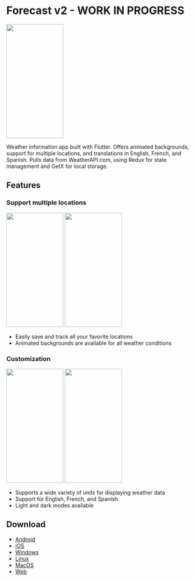 # Forecast v2 - WORK IN PROGRESS

<img width="150" height="300" src="https://i.robjvan.ca/forecast/dashboard.png">

Weather information app built with Flutter. Offers animated backgrounds, support for multiple locations, and translations in English, French, and Spanish. Pulls data from WeatherAPI.com, using Redux for state management and GetX for local storage.

## Features
### Support multiple locations

<img width="150" height="300" src="https://i.robjvan.ca/forecast/locations.png"> <img width="150" height="300" src="https://i.robjvan.ca/forecast/plain_backgrounds.png">

- Easily save and track all your favorite locations
- Animated backgrounds are available for all weather conditions

### Customization

<img width="150" height="300" src="https://i.robjvan.ca/forecast/settings_darkmode.png"> <img width="150" height="300" src="https://i.robjvan.ca/forecast/settings.png">

- Supports a wide variety of units for displaying weather data
- Support for English, French, and Spanish
- Light and dark modes available

## Download

- [Android](https:/#)
- [iOS](https:/#)
- [Windows](https:/#)
- [Linux](https:/#)
- [MacOS](https:/#)
- [Web](https:/#)
